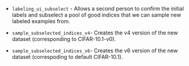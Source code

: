 * `labeling_ui_subselect` - Allows a second person to confirm the initial labels and subselect a pool
of good indices that we can sample new labeled examples from.

* `sample_subselected_indices_v4`- Creates the v4 version of the new dataset (corresponding to CIFAR-10.1-v0). 

* `sample_subselected_indices_v6`- Creates the v6 version of the new dataset (correspoding to default CIFAR-10.1). 
 
